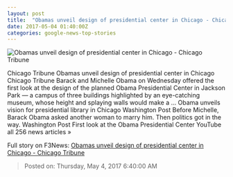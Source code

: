 ```yaml
---
layout: post
title:  "Obamas unveil design of presidential center in Chicago - Chicago Tribune"
date: 2017-05-04 01:40:00Z
categories: google-news-top-stories
---
```


![Obamas unveil design of presidential center in Chicago - Chicago Tribune](http://www.trbimg.com/img-590aa233/turbine/ct-obama-library-met-kamin-0503-20170503)

Chicago Tribune Obamas unveil design of presidential center in Chicago Chicago Tribune Barack and Michelle Obama on Wednesday offered the first look at the design of the planned Obama Presidential Center in Jackson Park — a campus of three buildings highlighted by an eye-catching museum, whose height and splaying walls would make a ... Obama unveils vision for presidential library in Chicago Washington Post Before Michelle, Barack Obama asked another woman to marry him. Then politics got in the way. Washington Post First look at the Obama Presidential Center YouTube all 256 news articles »


Full story on F3News: [Obamas unveil design of presidential center in Chicago - Chicago Tribune](http://www.f3nws.com/n/n4se4F)

> Posted on: Thursday, May 4, 2017 6:40:00 AM
